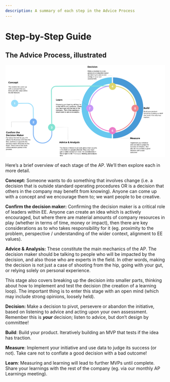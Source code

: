 ```yaml
---
description: A summary of each step in the Advice Process
---
```


# Step-by-Step Guide

## The Advice Process, illustrated

![](../.gitbook/assets/17.png)

Here’s a brief overview of each stage of the AP. We’ll then explore each in more detail.

**Concept:** Someone wants to do something that involves change \(i.e. a decision that is outside standard operating procedures OR is a decision that others in the company may benefit from knowing\). Anyone can come up with a concept and we encourage them to; we want people to be creative.

**Confirm the decision maker:** Confirming the decision maker is a critical role of leaders within EE. Anyone can create an idea which is actively encouraged, but where there are material amounts of company resources in play \(whether in terms of time, money or impact\), then there are key considerations as to who takes responsibility for it \(eg. proximity to the problem, perspective / understanding of the wider context, alignment to EE values\).

**Advice & Analysis:** These constitute the main mechanics of the AP. The decision maker should be talking to people who will be impacted by the decision, and also those who are experts in the field. In other words, making the decision is not just a case of shooting from the hip, going with your gut, or relying solely on personal experience.

This stage also covers breaking up the decision into smaller parts, thinking about how to implement and test the decision \(the creation of a learning loop\). The important thing is to enter this stage with an open mind \(which may include strong opinions, loosely held\).

**Decision:** Make a decision to pivot, persevere or abandon the initiative, based on listening to advice and acting upon your own assessment. Remember this is _**your**_ decision; listen to advice, but don’t design by committee!

**Build**: Build your product. Iteratively building an MVP that tests if the idea has traction.

**Measure**: Implement your initiative and use data to judge its success \(or not\). Take care not to conflate a good decision with a bad outcome!

**Learn**: Measuring and learning will lead to further MVPs until complete. Share your learnings with the rest of the company \(eg. via our monthly AP Learnings meeting\).

